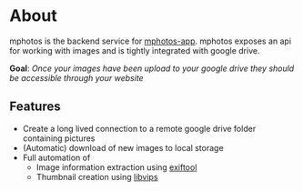 # About

mphotos is the backend service for [mphotos-app](https://www.github.com/msvens/mphotos-app).
mphotos exposes an api for working with images and is tightly integrated with google drive.

**Goal**: *Once your images have been upload to your google drive they should be accessible through your website*
## Features
- Create a long lived connection to a remote google drive folder containing pictures
- (Automatic) download of new images to local storage
- Full automation of
  - Image information extraction using [exiftool](https://sno.phy.queensu.ca/~phil/exiftool/)
  - Thumbnail creation using [libvips](https://libvips.github.io/libvips/)